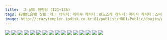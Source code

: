 ```yaml
---
title:  그 날의 향림당 (121~135)
tags: 有機化合物 장르：개그 캐릭터：레이무 캐릭터：린노스케 캐릭터：마리사 캐릭터：스미레코 캐릭터：유카 캐릭터：유카리 ユーキ 동방_웹코믹
image: http://crazytempler.ipdisk.co.kr:81/publist/HDD1/Public/doujin/ghap/5197/001.jpg
---
```

<img src="http://crazytempler.ipdisk.co.kr:81/publist/HDD1/Public/doujin/ghap/5197/001.jpg">
<img src="http://crazytempler.ipdisk.co.kr:81/publist/HDD1/Public/doujin/ghap/5197/002.jpg">
<img src="http://crazytempler.ipdisk.co.kr:81/publist/HDD1/Public/doujin/ghap/5197/003.jpg">
<img src="http://crazytempler.ipdisk.co.kr:81/publist/HDD1/Public/doujin/ghap/5197/004.jpg">
<img src="http://crazytempler.ipdisk.co.kr:81/publist/HDD1/Public/doujin/ghap/5197/005.jpg">
<img src="http://crazytempler.ipdisk.co.kr:81/publist/HDD1/Public/doujin/ghap/5197/006.jpg">
<img src="http://crazytempler.ipdisk.co.kr:81/publist/HDD1/Public/doujin/ghap/5197/007.jpg">
<img src="http://crazytempler.ipdisk.co.kr:81/publist/HDD1/Public/doujin/ghap/5197/008.jpg">
<img src="http://crazytempler.ipdisk.co.kr:81/publist/HDD1/Public/doujin/ghap/5197/009.jpg">
<img src="http://crazytempler.ipdisk.co.kr:81/publist/HDD1/Public/doujin/ghap/5197/010.jpg">
<img src="http://crazytempler.ipdisk.co.kr:81/publist/HDD1/Public/doujin/ghap/5197/011.jpg">
<img src="http://crazytempler.ipdisk.co.kr:81/publist/HDD1/Public/doujin/ghap/5197/012.jpg">
<img src="http://crazytempler.ipdisk.co.kr:81/publist/HDD1/Public/doujin/ghap/5197/013.jpg">
<img src="http://crazytempler.ipdisk.co.kr:81/publist/HDD1/Public/doujin/ghap/5197/014.jpg">
<img src="http://crazytempler.ipdisk.co.kr:81/publist/HDD1/Public/doujin/ghap/5197/015.jpg">
<img src="http://crazytempler.ipdisk.co.kr:81/publist/HDD1/Public/doujin/ghap/5197/016.jpg">

